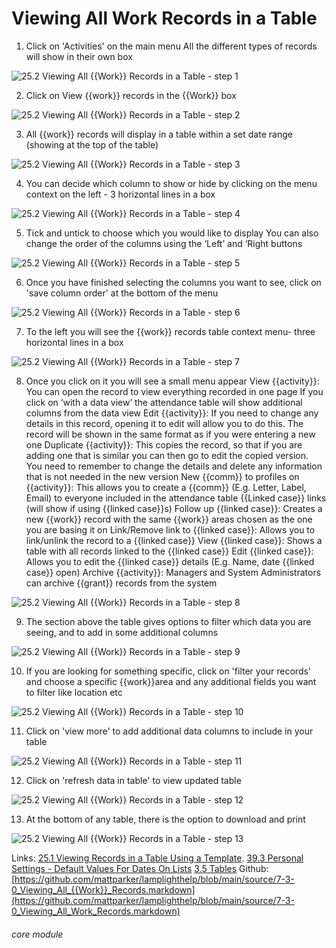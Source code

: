 # Viewing All Work Records in a Table

1. Click on &#039;Activities&#039; on the main menu
All the different types of records will show in their own box

![25.2 Viewing All {{Work}} Records in a Table - step 1](25.2_Viewing_All_Work_Records_in_a_Table_im_1.png)

2. Click on View {{work}} records in the {{Work}} box

![25.2 Viewing All {{Work}} Records in a Table - step 2](25.2_Viewing_All_Work_Records_in_a_Table_im_2.png)

3. All {{work}} records will display in a table within a set date range (showing at the top of the table)

![25.2 Viewing All {{Work}} Records in a Table - step 3](25.2_Viewing_All_Work_Records_in_a_Table_im_3.png)

4. You can decide which column to show or hide by clicking on the menu context on the left - 3 horizontal lines in a box

![25.2 Viewing All {{Work}} Records in a Table - step 4](25.2_Viewing_All_Work_Records_in_a_Table_im_4.png)

5. Tick and untick to choose which you would like to display
You can also change the order of the columns using the ‘Left’ and ‘Right buttons

![25.2 Viewing All {{Work}} Records in a Table - step 5](25.2_Viewing_All_Work_Records_in_a_Table_im_5.png)

6. Once you have finished selecting the columns you want to see, click on &#039;save column order&#039; at the bottom of the menu

![25.2 Viewing All {{Work}} Records in a Table - step 6](25.2_Viewing_All_Work_Records_in_a_Table_im_6.png)

7. To the left you will see the {{work}} records table context menu- three horizontal lines in a box

![25.2 Viewing All {{Work}} Records in a Table - step 7](25.2_Viewing_All_Work_Records_in_a_Table_im_7.png)

8. Once you click on it you will see a small menu appear
View {{activity}}: You can open the record to view everything recorded in one page
If you click on ‘with a data view’ the attendance table will show additional columns from the data view
Edit {{activity}}: If you need to change any details in this record, opening it to edit will allow you to do this. The record will be shown in the same format as if you were entering a new one
Duplicate {{activity}}: This copies the record, so that if you are adding one that is similar you can then go to edit the copied version. You need to remember to change the details and delete any information that is not needed in the new version
New {{comm}} to profiles on {{activity}}: This allows you to create a {{comm}} (E.g. Letter, Label, Email) to everyone included in the attendance table
{{Linked case}} links (will show if using {{linked case}}s)
Follow up {{linked case}}: Creates a new {{work}} record with the same {{work}} areas chosen as the one you are basing it on
Link/Remove link to {{linked case}}: Allows you to link/unlink the record to a {{linked case}}
View {{linked case}}: Shows a table with all records linked to the {{linked case}}
Edit {{linked case}}: Allows you to edit the {{linked case}} details (E.g. Name, date {{linked case}} open)
Archive {{activity}}: Managers and System Administrators can archive {{grant}} records from the system

![25.2 Viewing All {{Work}} Records in a Table - step 8](25.2_Viewing_All_Work_Records_in_a_Table_im_8.png)

9. The section above the table gives options to filter which data you are seeing, and to add in some additional columns

![25.2 Viewing All {{Work}} Records in a Table - step 9](25.2_Viewing_All_Work_Records_in_a_Table_im_9.png)

10. If you are looking for something specific, click on &#039;filter your records&#039; and choose a specific {{work}}area and any additional fields you want to filter like location etc

![25.2 Viewing All {{Work}} Records in a Table - step 10](25.2_Viewing_All_Work_Records_in_a_Table_im_10.png)

11. Click on &#039;view more&#039; to add additional data columns to include in your table

![25.2 Viewing All {{Work}} Records in a Table - step 11](25.2_Viewing_All_Work_Records_in_a_Table_im_11.png)

12. Click on &#039;refresh data in table&#039; to view updated table

![25.2 Viewing All {{Work}} Records in a Table - step 12](25.2_Viewing_All_Work_Records_in_a_Table_im_12.png)

13. At the bottom of any table, there is the option to download and print

![25.2 Viewing All {{Work}} Records in a Table - step 13](25.2_Viewing_All_Work_Records_in_a_Table_im_13.png)

Links:
[25.1 Viewing Records in a Table Using a Template](/help/index/p/25.1).
[39.3 Personal Settings - Default Values For Dates On Lists](/help/index/p/39.3)
[3.5 Tables](https://lamplight.online/en/help/index/p/3.5.0)
Github: [https://github.com/mattparker/lamplighthelp/blob/main/source/7-3-0_Viewing_All_{{Work}}_Records.markdown](https://github.com/mattparker/lamplighthelp/blob/main/source/7-3-0_Viewing_All_Work_Records.markdown)


###### core module
